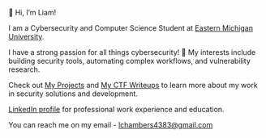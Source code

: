 👋 Hi, I’m Liam!

I am a Cybersecurity and Computer Science Student at [Eastern Michigan University](https://www.emich.edu/).

I have a strong passion for all things cybersecurity! 🔐 My interests include building security tools, automating complex workflows, and vulnerability research.  

Check out [My Projects](https://github.com/liamchambers9/My-Projects) and [My CTF Writeups](https://github.com/liamchambers9/CTFs) to learn more about my work in security solutions and development.

[LinkedIn profile](https://www.linkedin.com/in/liamchambers/) for professional work experience and education.

You can reach me on my email - lchambers4383@gmail.com
<!--
**liamchambers9/liamchambers9** is a ✨ _special_ ✨ repository because its `README.md` (this file) appears on your GitHub profile.

Here are some ideas to get you started:

- 🔭 I’m currently working on ...
- 🌱 I’m currently learning ...
- 👯 I’m looking to collaborate on ...
- 🤔 I’m looking for help with ...
- 💬 Ask me about ...
- 📫 How to reach me: ...
- 😄 Pronouns: ...
- ⚡ Fun fact: ...
-->
